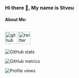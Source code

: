 ### Hi there 👋, My name is Stveu
#### About Me:

<img src="https://camo.githubusercontent.com/b8840e3a929597e157bb252547c01ac105786f450b5bcf971c7225fd5d4f928b/68747470733a2f2f696d672e736869656c64732e696f2f62616467652f456469746f722d56697375616c53747564696f2d696e666f726d6174696f6e616c3f7374796c653d666c6174266c6f676f3d565343266c6f676f436f6c6f723d776869746526636f6c6f723d303038303030" alt="" data-canonical-src="https://img.shields.io/badge/Editor-VisualStudio-informational?style=flat&amp;logo=VSC&amp;logoColor=white&amp;color=008000" style="max-width:100%;">


[<img src='https://cdn.jsdelivr.net/npm/simple-icons@3.0.1/icons/github.svg' alt='github' height='40'>](https://github.com/stveu)  [<img src='https://cdn.jsdelivr.net/npm/simple-icons@3.0.1/icons/twitter.svg' alt='twitter' height='40'>](https://twitter.com/Danvine3)  

![GitHub stats](https://github-readme-stats.vercel.app/api?username=stveu&show_icons=true&count_private=true)  

![GitHub metrics](https://metrics.lecoq.io/stveu)  

![Profile views](https://gpvc.arturio.dev/stveu)  
